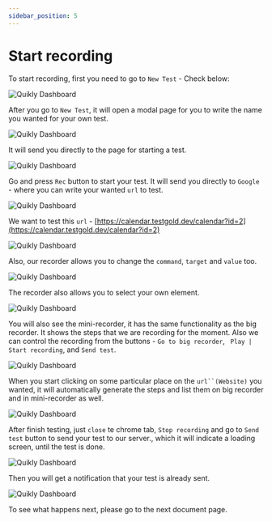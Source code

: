 ```yaml
---
sidebar_position: 5
---
```


# Start recording

To start recording, first you need to go to `New Test` - Check below: 

![Quikly Dashboard](/img/NewTest.png)

After you go to `New Test`, it will open a modal page for you to write the name you wanted for your own test. 

![Quikly Dashboard](/img/Name.png)

It will send you directly to the page for starting a test. 

![Quikly Dashboard](/img/333.png)

Go and press `Rec` button to start your test. It will send you directly to `Google` - where you can write your wanted `url` to test. 

![Quikly Dashboard](/img/Start.png)

We want to test this `url` - [https://calendar.testgold.dev/calendar?id=2](https://calendar.testgold.dev/calendar?id=2)

![Quikly Dashboard](/img/ss.png)

Also, our recorder allows you to change the `command`, `target` and `value` too. 

![Quikly Dashboard](/img/targets.png)

The recorder also allows you to select your own element. 

![Quikly Dashboard](/img/element.png)

You will also see the mini-recorder, it has the same functionality as the big recorder. It shows the steps that we are recording for the moment. Also we can control the recording from the buttons - `Go to big recorder`, ` Play | Start recording`, and `Send test`.

![Quikly Dashboard](/img/mini.png)


When you start clicking on some particular place on the `url``(Website)` you wanted, it will automatically generate the steps and list them on big recorder and in mini-recorder as well.

![Quikly Dashboard](/img/by.png)

After finish testing, just `close` te chrome tab, `Stop recording` and go to `Send test` button to send your test to our server., which it will indicate a loading screen, until the test is done. 

![Quikly Dashboard](/img/sc.png)

Then you will get a notification that your test is already sent.

![Quikly Dashboard](/img/notifiation.png)

To see what happens next, please go to the next document page.

